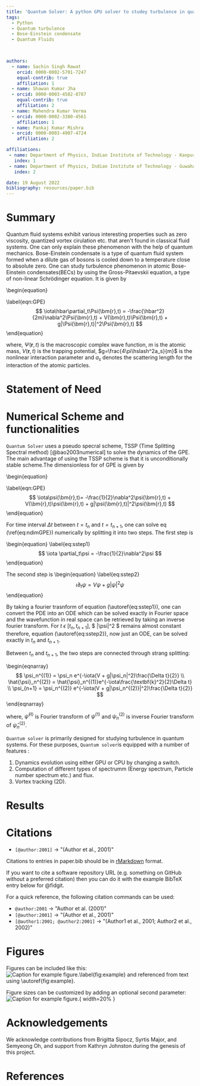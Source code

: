 ```yaml
---
title: 'Quantum Solver: A python GPU solver to studey turbulence in quantum system.'
tags:
  - Python
  - Quantum turbulence
  - Bose-Einstein condensate
  - Quantum Fluids
  


authors:
  - name: Sachin Singh Rawat
    orcid: 0000-0002-5701-7247
    equal-contrib: true
    affiliation: 1
  - name: Shawan Kumar Jha
  - orcid: 0000-0003-4582-8787
    equal-contrib: true 
    affiliation: 2
  - name: Mahendra Kumar Verma
  - orcid: 0000-0002-3380-4561
    affiliation: 1
  - name: Pankaj Kumar Mishra
  - orcid: 0000-0003-4907-4724
    affiliation: 2

affiliations:
 - name: Department of Physics, Indian Institute of Technology - Kanpur, Uttar Pradesh - 208016, India
   index: 1
 - name: Department of Physics, Indian Institute of Technology - Guwahati, Asam - 781039, India
   index: 2

date: 19 August 2022
bibliography: resources/paper.bib
---
```

# Summary

Quantum fluid systems exhibit various interesting properties such as zero viscosity, quantized vortex cirulation etc. that aren't found in classical fluid systems. One can only explain these phenomenon with the help of quantum mechanics. Bose-Einstein condensate is a type of quantum fluid system formed when a dilute gas of bosons is cooled down to a temperature close to absolute zero. One can study turbulence phenomenon in atomic Bose-Einstein condensates(BECs) by using the Gross-Pitaevskii equation, a type of non-linear Schr&ouml;dinger equation. It is given by

\begin{equation}

\label{eqn:GPE}
$$
    \iota\hbar\partial_t\Psi(\bm{r},t) = -\frac{\hbar^2}{2m}\nabla^2\Psi(\bm{r},t) + V(\bm{r},t)\Psi(\bm{r},t) + g|\Psi(\bm{r},t)|^2\Psi(\bm{r},t)
$$
\end{equation}

where, $\Psi(\bm{r},t)$ is the macroscopic complex wave function,  $m$ is the atomic mass, $V(\bm{r},t)$ is the trapping potential, $g=\frac{4\pi\hslash^2a_s}{m}$ is the nonlinear interaction parameter and $a_s$ denotes the scattering length for the interaction of the atomic particles.

# Statement of Need


# Numerical Scheme and functionalities

``Quantum Solver`` uses a pseudo specral scheme, TSSP (Time Splitting Spectral method) [@bao2003numerical] to solve the dynamics of the GPE. The main advantage of using the TSSP scheme is that it is unconditionally stable scheme.The dimensionless for of GPE is given by 

\begin{equation}

\label{eqn:GPE}
$$
\iota\psi(\bm{r},t)= -\frac{1}{2}\nabla^2\psi(\bm{r},t) + V(\bm{r},t)\psi(\bm{r},t) + g|\psi(\bm{r},t)|^2\psi(\bm{r},t)
$$
\end{equation}


For time interval $\Delta t$ between $t=t_n$ and $t=t_{n+1}$, one can solve eq (\ref{eq:ndimGPE}) numerically by splitting it into two steps. The first step is

\begin{equation}
\label{eq:sstep1}
$$
\iota \partial_t\psi = -\frac{1}{2}\nabla^2\psi
$$
\end{equation}

The second step is
\begin{equation}
\label{eq:sstep2}
$$
\iota \partial_t\psi = V\psi + g|\psi|^2\psi
$$
\end{equation}

By taking a fourier trasnform of equation (\autoref{eq:sstep1}), one can convert the PDE into an ODE which can be solved exactly in Fourier space and the wavefunction in real space can be retrieved by taking an inverse fourier transform.
For $t \ \epsilon \ [t_n,t_{n+1}]$, $ |\psi|^2 $  remains almost constant therefore, equation (\autoref{eq:sstep2}), now just an ODE, can be solved exactly in $t_n$ and $t_{n+1}$.

Between $t_n$ and $t_{n+1}$, the two steps are connected through strang splitting:

\begin{eqnarray}
$$
\psi_n^{(1)} = \psi_n e^{-\iota(V + g|\psi_n|^2)\frac{\Delta t}{2}} \\
\hat{\psi}_n^{(2)} = \hat{\psi}_n^{(1)}e^{-\iota\frac{\textbf{k}^2}{2}\Delta t} \\
\psi_{n+1} = \psi_n^{(2)} e^{-\iota(V + g|\psi_n^{(2)}|^2)\frac{\Delta t}{2}}
$$
\end{eqnarray}

where, $\hat{\psi}^{(1)}$ is Fourier transform of $\psi^{(1)}$ and $\psi_n^{(2)}$ is inverse Fourier transform of $\hat{\psi}_n^{(2)}$.



``Quantum solver`` is primarily designed for studying turbulence in quantum systems. For these purposes, ``Quantum solver``is equipped with a number of features :

1. Dynamics evolution using either GPU or CPU by changing a switch.
2. Computation of different types of spectrumm (Energy spectrum, Particle number spectrum etc.) and flux.
3. Vortex tracking (2D).

# Results



# Citations

- `[@author:2001]` -> "(Author et al., 2001)"

Citations to entries in paper.bib should be in
[rMarkdown](http://rmarkdown.rstudio.com/authoring_bibliographies_and_citations.html)
format.

If you want to cite a software repository URL (e.g. something on GitHub without a preferred
citation) then you can do it with the example BibTeX entry below for @fidgit.

For a quick reference, the following citation commands can be used:

- `@author:2001`  ->  "Author et al. (2001)"
- `[@author:2001]` -> "(Author et al., 2001)"
- `[@author1:2001; @author2:2001]` -> "(Author1 et al., 2001; Author2 et al., 2002)"

# Figures

Figures can be included like this:
![Caption for example figure.\label{fig:example}](figure.png)
and referenced from text using \autoref{fig:example}.

Figure sizes can be customized by adding an optional second parameter:
![Caption for example figure.](figure.png){ width=20% }

# Acknowledgements

We acknowledge contributions from Brigitta Sipocz, Syrtis Major, and Semyeong
Oh, and support from Kathryn Johnston during the genesis of this project.

# References

